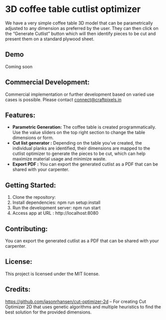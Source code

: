 # 3D coffee table cutlist optimizer
We have a very simple coffee table 3D model that can be parametrically adjusted to any dimension as preferred by the user. They can then click on the “Generate Cutlist” button which will then identify pieces to be cut and present them on a standard plywood sheet.

## Demo
Coming soon

## Commercial Development:
Commercial implementation or further development based on varied use cases is possible. Please contact connect@craftpixels.in  

## Features:
* **Parametric Generation:** The coffee table is created programmatically. Use the value sliders on the top right section to change the table dimensions or form.
* **Cut list generator :** Depending on the table you’ve created, the individual planks are identified, their dimensions are mapped to the cutlist optimizer to generate the pieces to be cut, which can help maximize material usage and minimize waste.
* **Export PDF :** You can export the generated cutlist as a PDF that can be shared with your carpenter. 

## Getting Started:
1. Clone the repository:
2. Install dependencies: npm run setup:install
3. Run the development server: npm run start
4. Access app at URL : http://localhost:8080

## Contributing:
You can export the generated cutlist as a PDF that can be shared with your carpenter. 

## License:
This project is licensed under the MIT license. 

## Credits:
https://github.com/jasonrhansen/cut-optimizer-2d –  For creating Cut Optimizer 2D that uses genetic algorithms and multiple heuristics to find the best solution for the provided dimensions. 
 

